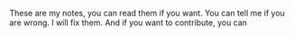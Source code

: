 These are my notes, you can read them if you want. You can tell me if you are wrong. I will fix them. And if you want to contribute, you can